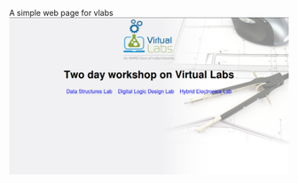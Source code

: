 A simple web page for vlabs
![Scree shot](https://github.com/jayanthsagar/Simple-html-app-for-vlabs/blob/master/img.png)

